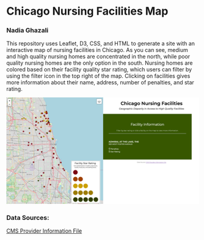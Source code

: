 # Chicago Nursing Facilities Map
### Nadia Ghazali
This repository uses Leaflet, D3, CSS, and HTML to generate a site with an interactive map of nursing facilities in Chicago. As you can see, medium and high quality nursing homes are concentrated in the north, while poor quality nursing homes are the only option in the south. Nursing homes are colored based on their facility quality star rating, which users can filter by using the filter icon in the top right of the map. Clicking on facilities gives more information about their name, address, number of penalties, and star rating. 

![Screenshot of map](images/website_image.png)


### Data Sources: 
[CMS Provider Information File](https://data.cms.gov/provider-data/dataset/4pq5-n9py)